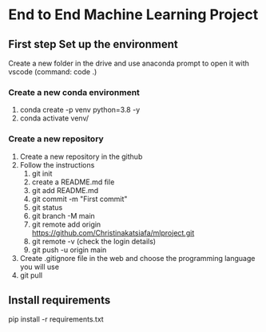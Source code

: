 # End to End Machine Learning Project

## First step Set up the environment
Create a new folder in the drive and use anaconda prompt to open it with vscode (command: code .)
### Create a new conda environment
1. conda create -p venv python=3.8 -y
2. conda activate venv/
### Create a new repository
1. Create a new repository in the github
2. Follow the instructions
   1. git init
   2. create a README.md file
   3. git add README.md
   4. git commit -m "First commit"
   5. git status
   6. git branch -M main
   7. git remote add origin https://github.com/Christinakatsiafa/mlproject.git
   8. git remote -v (check the login details)
   9. git push -u origin main
3. Create .gitignore file in the web and choose the programming language you will use
4. git pull

## Install requirements
pip install -r requirements.txt